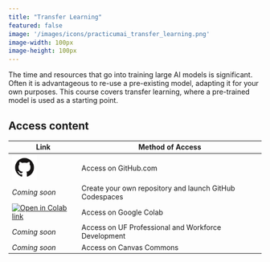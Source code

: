 ```yaml
---
title: "Transfer Learning"
featured: false
image: '/images/icons/practicumai_transfer_learning.png'
image-width: 100px
image-height: 100px
---
```


The time and resources that go into training large AI models is significant. Often it is advantageous to re-use a pre-existing model, adapting it for your own purposes. This course covers transfer learning, where a pre-trained model is used as a starting point.

## Access content

Link | Method of Access
-----|-----------------
<a href='https://github.com/PracticumAI/transfer'><img src='../images/GitHub-Mark.png' alt='GitHub.com logo' width=50></a> | Access on GitHub.com
*Coming soon* | Create your own repository and launch GitHub Codespaces
<a href='https://colab.research.google.com/github/PracticumAI/transfer'><img src='https://colab.research.google.com/assets/colab-badge.svg' alt='Open in Colab link'></a> | Access on Google Colab
*Coming soon* | Access on UF Professional and Workforce Development
*Coming soon* | Access on Canvas Commons